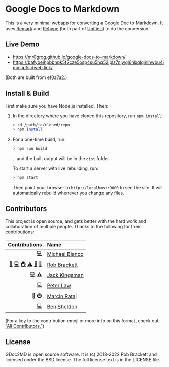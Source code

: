 # Google Docs to Markdown

This is a very minimal webapp for converting a Google Doc to Markdown. It uses [Remark](https://github.com/remarkjs/remark) and [Rehype](https://github.com/rehypejs/rehype) (both part of [Unified](https://unifiedjs.github.io)) to do the conversion.

## Live Demo

-   https://mr0grog.github.io/google-docs-to-markdown/
-   https://bafybeihpbbnpk5f2cze5osp4su5hg52jplz7njwgl6nbqlqinlhwbu4imm.ipfs.dweb.link/

(Both are built from [ef0a7a2](https://github.com/Mr0grog/google-docs-to-markdown/commit/ef0a7a2458e0af1922c4a98d2abcb4c807c9616c).)

## Install & Build

First make sure you have Node.js installed. Then:

1. In the directory where you have cloned this repository, run `npm install`:

    ```sh
    > cd /path/to/cloned/repo
    > npm install
    ```

2. For a one-time build, run:

    ```sh
    > npm run build
    ```

    …and the built output will be in the `dist` folder.

    To start a server with live rebuilding, run:

    ```sh
    > npm start
    ```

    Then point your browser to `http://localhost:9000` to see the site. It will automatically rebuild whenever you change any files.

## Contributors

This project is open source, and gets better with the hard work and collaboration of multiple people. Thanks to the following for their contributions:

<!-- ALL-CONTRIBUTORS-LIST:START -->

|                                                                                                            Contributions | Name                                            |
| -----------------------------------------------------------------------------------------------------------------------: | :---------------------------------------------- |
|                                                                                                           [💻](# 'Code') | [Michael Bianco](https://github.com/iloveitaly) |
| [🚧](# 'Maintenance') [💻](# 'Code') [🚇](# 'Infrastructure') [⚠️](# 'Tests') [📖](# 'Documentation') [👀](# 'Reviewer') | [Rob Brackett](https://github.com/Mr0grog)      |
|                                                                                           [💻](# 'Code') [⚠️](# 'Tests') | [Jack Kingsman](https://github.com/jkingsman)   |
|                                                                                                           [💻](# 'Code') | [Peter Law](https://github.com/PeterJCLaw)      |
|                                                                         [📖](# 'Documentation') [🚇](# 'Infrastructure') | [Marcin Rataj](https://github.com/lidel)        |
|                                                                                                           [💻](# 'Code') | [Ben Sheldon](https://github.com/bensheldon)    |

<!-- ALL-CONTRIBUTORS-LIST:END -->

(For a key to the contribution emoji or more info on this format, check out [“All Contributors.”](https://allcontributors.org/docs/en/emoji-key))

## License

GDoc2MD is open source software. It is (c) 2018-2022 Rob Brackett and licensed under the BSD license. The full license text is in the LICENSE file.
